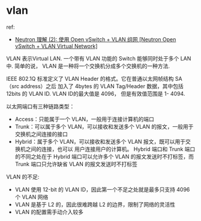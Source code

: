 # vlan
ref:
- [Neutron 理解 (2): 使用 Open vSwitch + VLAN 组网 [Neutron Open vSwitch + VLAN Virtual Network]](https://www.cnblogs.com/sammyliu/p/4626419.html)

VLAN 表示Virtual LAN. 一个带有 VLAN 功能的 Switch 能够同时处于多个 LAN 中. 简单的说， VLAN 是一种将一个交换机分成多个交换机的一种方法.

IEEE 802.1Q 标准定义了 VLAN Header 的格式。它在普通以太网帧结构 SA （src address）之后 加入了 4bytes 的 VLAN Tag/Header 数据，其中包括 12bits 的 VLAN ID. VLAN ID的最大值是 4096， 但是有效值范围是 1- 4094.

以太网端口有三种链路类型：
- Access：只能属于一个 VLAN，一般用于连接计算机的端口
- Trunk：可以属于多个 VLAN，可以接收和发送多个 VLAN 的报文，一般用于交换机之间连接的接口
- Hybrid：属于多个 VLAN，可以接收和发送多个 VLAN 报文，既可以用于交换机之间的连接，也可以 用户连接用户的计算机。 Hybrid 端口和 Trunk 端口的不同之处在于 Hybrid 端口可以允许多个 VLAN 的报文发送时不打标签，而 Trunk 端口只允许缺省 VLAN 的报文发送时不打标签

VLAN 的不足:
- VLAN 使用 12-bit 的 VLAN ID，因此第一个不足之处就是最多只支持 4096 个 VLAN 网络
- VLAN 是基于 L2 的，因此很难跨越 L2 的边界，限制了网络的灵活性
- VLAN 的配置需手动介入较多